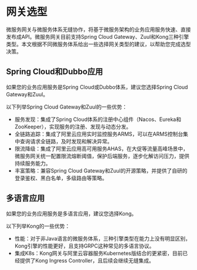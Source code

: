 # 网关选型

微服务网关与微服务体系无缝协作，将基于微服务架构的业务应用服务快速、直接发布成API。微服务网关目前支持Spring Cloud Gateway、Zuul和Kong三种引擎类型。本文根据不同微服务体系给出一些选择网关类型的建议，以帮助您完成选型决策。

## Spring Cloud和Dubbo应用

如果您的业务应用服务是Spring Cloud或Dubbo体系，建议您选择Spring Cloud Gateway和Zuul。

以下列举Spring Cloud Gateway和Zuul的一些优势：

-   服务发现：集成了Spring Cloud体系的注册中心组件（Nacos、Eureka和ZooKeeper），实现服务的注册、发现与动态分发。
-   全链路追踪：集成了阿里云应用实时监控服务ARMS，可以在ARMS控制台集中查询请求全链路，及时发现和解决异常。
-   限流降级：集成了阿里云应用高可用服务AHAS，在大促等流量高峰场景中，微服务网关统一配置限流熔断阈值，保护后端服务，逐步化解访问压力，提供持续服务能力。
-   丰富策略：兼容Spring Cloud Gateway和Zuul的开源策略，并提供了自研的登录鉴权、黑白名单，多级路由等策略。

## 多语言应用

如果您的业务应用服务是多语言应用，建议您选择Kong。

以下列举Kong的一些优势：

-   性能：对于非Java语言的微服务体系，三种引擎类型在能力上没有明显区别，Kong引擎的性能更好，且支持GRPC这种常见的多语言协议。
-   集成K8s：Kong网关与阿里云容器服务Kubernetes版结合的更紧密，目前已经提供了Kong Ingress Controller，且后续会继续无缝集成。

